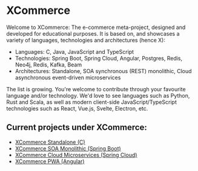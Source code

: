 # XCommerce
Welcome to XCommerce: The e-commerce meta-project, designed and developed for educational purposes. It is based on, and showcases a variety of languages, technologies and architectures (hence X):
- Languages: C, Java, JavaScript and TypeScript
- Technologies: Spring Boot, Spring Cloud, Angular, Postgres, Redis, Neo4j, Redis, Kafka, Beam
- Architectures: Standalone, SOA synchronous (REST) monolithic, Cloud asynchronous event-driven microservices

The list is growing. You're welcome to contribute through your favourite language and/or technology. We'd love to see languages such as Python, Rust and Scala, as well as modern client-side JavaScript/TypeScript technologies such as React, Vue.js, Svelte, Electron, etc.

## Current projects under XCommerce:
- [XCommerce Standalone (C)](https://github.com/oiraqi/xcommerce-standalone-c)
- [XCommerce SOA Monolithic (Spring Boot)](https://github.com/oiraqi/xcommerce-monolithic)
- [XCommerce Cloud Microservices (Spring Cloud)](https://github.com/oiraqi/xcommerce-microservices)
- [XCommerce PWA (Angular)](https://github.com/oiraqi/xcommerce-client-angular)
